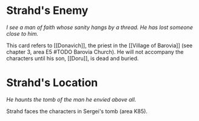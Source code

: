 # Strahd's Enemy

*I see a man of faith whose sanity hangs by a thread. He has lost someone close to him.*

This card refers to [[Donavich]], the priest in the [[Village of Barovia]] (see chapter 3, area E5 #TODO Barovia Church). He will not accompany the characters until his son, [[Doru]], is dead and buried.

# Strahd's Location

*He haunts the tomb of the man he envied above all.*

Strahd faces the characters in Sergei's tomb (area K85).